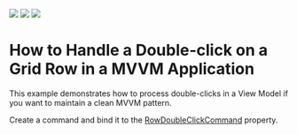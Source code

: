 <!-- default badges list -->
![](https://img.shields.io/endpoint?url=https://codecentral.devexpress.com/api/v1/VersionRange/128650706/21.1.2%2B)
[![](https://img.shields.io/badge/Open_in_DevExpress_Support_Center-FF7200?style=flat-square&logo=DevExpress&logoColor=white)](https://supportcenter.devexpress.com/ticket/details/E2458)
[![](https://img.shields.io/badge/📖_How_to_use_DevExpress_Examples-e9f6fc?style=flat-square)](https://docs.devexpress.com/GeneralInformation/403183)
<!-- default badges end -->
# How to Handle a Double-click on a Grid Row in a MVVM Application

This example demonstrates how to process double-clicks in a View Model if you want to maintain a clean MVVM pattern.

Create a command and bind it to the [RowDoubleClickCommand](https://docs.devexpress.com/WPF/DevExpress.Xpf.Grid.TableView.RowDoubleClickCommand) property.
